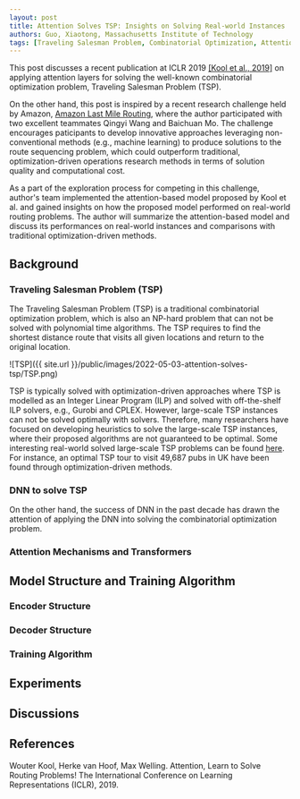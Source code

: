 ```yaml
---
layout: post
title: Attention Solves TSP: Insights on Solving Real-world Instances
authors: Guo, Xiaotong, Massachusetts Institute of Technology
tags: [Traveling Salesman Problem, Combinatorial Optimization, Attention Network]
---
```


This post discusses a recent publication at ICLR 2019 [[Kool et al., 2019]](#Kool) on applying attention layers for
solving the well-known combinatorial optimization problem, Traveling Salesman Problem (TSP).

On the other hand, this post is inspired by a recent research challenge held by Amazon, [Amazon Last Mile Routing](https://routingchallenge.mit.edu/),
where the author participated with two excellent teammates Qingyi Wang and Baichuan Mo. The challenge encourages paticipants
to develop  innovative approaches leveraging non-conventional methods (e.g., machine learning) to produce solutions to the route sequencing problem,
which could outperform traditional, optimization-driven operations research methods in terms of solution quality and computational cost.

As a part of the exploration process for competing in this challenge, author's team implemented the attention-based model proposed
by Kool et al. and gained insights on how the proposed model performed on real-world routing problems. The author will summarize
the attention-based model and discuss its performances on real-world instances and comparisons with traditional optimization-driven
methods.

## Background

### Traveling Salesman Problem (TSP)

The Traveling Salesman Problem (TSP) is a traditional combinatorial optimization problem, which is also an NP-hard problem
that can not be solved with polynomial time algorithms. The TSP requires to find the shortest distance route that visits all
given locations and return to the original location.

![TSP]({{ site.url }}/public/images/2022-05-03-attention-solves-tsp/TSP.png)

TSP is typically solved with optimization-driven approaches where TSP is modelled as an Integer Linear Program (ILP) and solved
with off-the-shelf ILP solvers, e.g., Gurobi and CPLEX. However, large-scale TSP instances can not be solved optimally with
solvers. Therefore, many researchers have focused on developing heuristics to solve the large-scale TSP instances, where their
proposed algorithms are not guaranteed to be optimal. Some interesting real-world solved large-scale TSP problems can be found
[here](https://www.math.uwaterloo.ca/tsp/uk/index.html). For instance, an optimal TSP tour to visit 49,687 pubs in UK have
been found through optimization-driven methods.

### DNN to solve TSP

On the other hand, the success of DNN in the past decade has drawn the attention of applying the DNN into solving the combinatorial
optimization problem.

### Attention Mechanisms and Transformers

## Model Structure and Training Algorithm

### Encoder Structure

### Decoder Structure

### Training Algorithm

## Experiments

## Discussions

## References

<a name="Kool">Wouter Kool, Herke van Hoof, Max Welling. Attention, Learn to Solve Routing Problems! The International Conference on Learning Representations (ICLR), 2019. </a>
